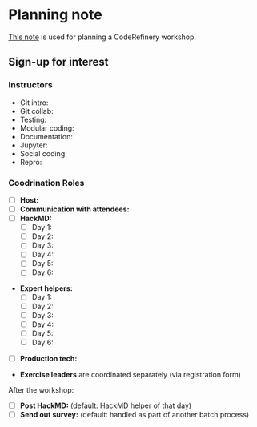 # Planning note

[This note](https://hackmd.io/J4FIVtZiRWuOC8YBE_qlDQ) is used for planning a CodeRefinery workshop.

## Sign-up for interest

### Instructors
- Git intro:
- Git collab:
- Testing:
- Modular coding:
- Documentation:
- Jupyter:
- Social coding:
- Repro:

### Coodrination Roles

- [ ] **Host:**
- [ ] **Communication with attendees:**
- [ ] **HackMD:**
  - [ ] Day 1:
  - [ ] Day 2:
  - [ ] Day 3:
  - [ ] Day 4:
  - [ ] Day 5:
  - [ ] Day 6:
- **Expert helpers:**
  - [ ] Day 1:
  - [ ] Day 2:
  - [ ] Day 3:
  - [ ] Day 4:
  - [ ] Day 5:
  - [ ] Day 6:
- [ ] **Production tech:**
- **Exercise leaders** are coordinated separately (via registration form)

After the workshop:

- [ ] **Post HackMD:** (default: HackMD helper of that day)
- [ ] **Send out survey:** (default: handled as part of another batch process)